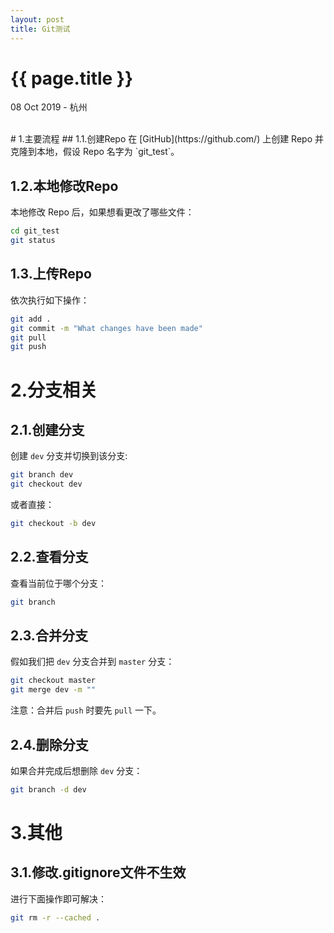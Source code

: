 ```yaml
---
layout: post
title: Git测试
---
```


{{ page.title }}
================

<p class="meta">08 Oct 2019 - 杭州</p>

<br> 
# 1.主要流程
## 1.1.创建Repo
在 [GitHub](https://github.com/) 上创建 Repo 并克隆到本地，假设 Repo 名字为 `git_test`。
<br>

## 1.2.本地修改Repo

本地修改 Repo 后，如果想看更改了哪些文件：

```bash
cd git_test
git status
```

## 1.3.上传Repo
依次执行如下操作：
```bash
git add .
git commit -m "What changes have been made"
git pull
git push
```

# 2.分支相关
## 2.1.创建分支

创建 `dev` 分支并切换到该分支:
```bash
git branch dev
git checkout dev
```
或者直接：
```bash
git checkout -b dev
```

## 2.2.查看分支
查看当前位于哪个分支：
```bash
git branch
```

## 2.3.合并分支
假如我们把 `dev` 分支合并到 `master` 分支：
```bash
git checkout master
git merge dev -m ""
```
注意：合并后 `push` 时要先 `pull` 一下。
<br>

## 2.4.删除分支
如果合并完成后想删除 `dev` 分支：
```bash
git branch -d dev
```

# 3.其他
## 3.1.修改.gitignore文件不生效
进行下面操作即可解决：
```bash
git rm -r --cached .
```

<br>